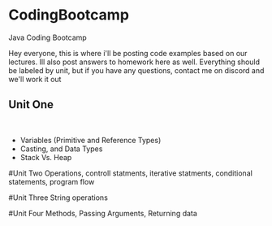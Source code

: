 # CodingBootcamp
Java Coding Bootcamp 

Hey everyone, this is where i'll be posting code examples based on our lectures. Ill also post answers to homework here as well.
Everything should be labeled by unit, but if you have any questions, contact me on discord and we'll work it out

<h2>Unit One </h2> <br>
<ul>
  <li>Variables (Primitive and Reference Types) </li>
  <li> Casting, and Data Types </li>
  <li> Stack Vs. Heap </li>
</ul>

#Unit Two 
Operations, controll statments, iterative statments, conditional statements, program flow 

#Unit Three 
String operations

#Unit Four
Methods, Passing Arguments, Returning data




